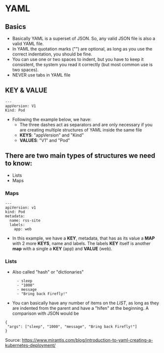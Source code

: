 # **YAML**


## Basics
  - Basically YAML is a superset of JSON. So, any valid JSON file is also a valid YAML file. 
  - In YAML the quotation marks ("") are optional, as long as you use the correct indentation, you should be fine.
  - You can use one or two spaces to indent, but you have to keep it consistent, the system you read it correctly (but most common use is two spaces).
  - NEVER use tabs in YAML file


## KEY & VALUE

    ---   
    appVersion: V1    
    Kind: Pod

  * Following the example below, we have:
    * The three dashes act as separators and are only necessary if you are creating multiple structures of YAML inside the same file
    * **KEYS**: "appVersion" and "Kind"
    * **VALUES**: "V1" and "Pod" 
    
    
## There are two main types of structures we need to know:
  * Lists
  * Maps

### Maps

    ---
    apiVersion: v1
    kind: Pod
    metadata:
      name: rss-site
      labels:
        app: web
    
  * In this example, we have a **KEY**, metadata, that has as its value a **MAP** with 2 more **KEYS**, name and labels. The labels **KEY** itself is another **map** with a single a **KEY** (app) and **VALUE** (web).


### Lists
  
  * Also called "hash" or "dictionaries"

    ```args:
      - sleep
      - "1000"
      - message
      - "Bring back Firefly!"
    ```
  * You can basically have any number of items on the *LIST*, as long as they are indented from the parent and have a "hifen" at the beginning. 
  A comparison with JSON would be
  ```
  {
   "args": ["sleep", "1000", "message", "Bring back Firefly!"]
  }
  ```
  
  
      




















  
Source: https://www.mirantis.com/blog/introduction-to-yaml-creating-a-kubernetes-deployment/
